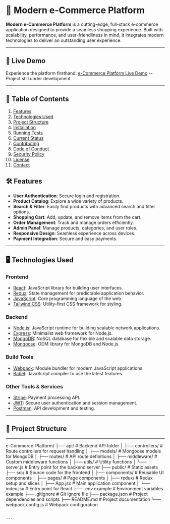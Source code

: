# 🛒 Modern e-Commerce Platform

**Modern e-Commerce Platform** is a cutting-edge, full-stack e-commerce application designed to provide a seamless shopping experience. Built with scalability, performance, and user-friendliness in mind, it integrates modern technologies to deliver an outstanding user experience.

---

## 🚀 Live Demo

Experience the platform firsthand: [e-Commerce Platform Live Demo](https://ryanl2004.github.io/e-Commerce-Platform/) -- Project still under development 

---

## 📜 Table of Contents

1. [Features](#-features)
2. [Technologies Used](#%EF%B8%8F-technologies-used)
3. [Project Structure](#-project-structure)
4. [Installation](#-installation)
5. [Running Tests](#-running-tests)
6. [Current Status](#-current-status)
7. [Contributing](#-contributing)
8. [Code of Conduct](#-code-of-conduct)
9. [Security Policy](#-security-policy)
10. [License](#-license)
11. [Contact](#-contact)

## 🛠️ Features

- **User Authentication**: Secure login and registration.
- **Product Catalog**: Explore a wide variety of products.
- **Search & Filter**: Easily find products with advanced search and filter options.
- **Shopping Cart**: Add, update, and remove items from the cart.
- **Order Management**: Track and manage orders efficiently.
- **Admin Panel**: Manage products, categories, and user roles.
- **Responsive Design**: Seamless experience across devices.
- **Payment Integration**: Secure and easy payments.

---

## 🖥️ Technologies Used

### **Frontend**

- [React](https://reactjs.org/): JavaScript library for building user interfaces.
- [Redux](https://redux.js.org/): State management for predictable application behavior.
- [JavaScript](https://developer.mozilla.org/en-US/docs/Web/JavaScript): Core programming language of the web.
- [Tailwind CSS](https://tailwindcss.com/): Utility-first CSS framework for styling.

### **Backend**

- [Node.js](https://nodejs.org/): JavaScript runtime for building scalable network applications.
- [Express](https://expressjs.com/): Minimalist web framework for Node.js.
- [MongoDB](https://www.mongodb.com/): NoSQL database for flexible and scalable data storage.
- [Mongoose](https://mongoosejs.com/): ODM library for MongoDB and Node.js.

### **Build Tools**

- [Webpack](https://webpack.js.org/): Module bundler for modern JavaScript applications.
- [Babel](https://babeljs.io/): JavaScript compiler to use the latest features.

### **Other Tools & Services**

- [Stripe](https://stripe.com/): Payment processing API.
- [JWT](https://jwt.io/): Secure user authentication and session management.
- [Postman](https://www.postman.com/): API development and testing.

---

## 📂 Project Structure
--- 

e-Commerce-Platform/
├── api/               # Backend API folder
│   ├── controllers/   # Route controllers for request handling
│   ├── models/        # Mongoose models for MongoDB
│   ├── routes/        # API route definitions
│   ├── middleware/    # Custom middleware functions
│   ├── utils/         # Utility functions
│   └── server.js      # Entry point for the backend server
├── public/            # Static assets
├── src/               # Source code for the frontend
│   ├── components/    # Reusable UI components
│   ├── pages/         # Page components
│   ├── redux/         # Redux setup and slices
│   ├── App.jsx        # Main application component
│   └── index.jsx      # Entry point for React
├── .env.example       # Environment variables example
├── .gitignore         # Git ignore file
├── package.json       # Project dependencies and scripts
├── README.md          # Project documentation
└── webpack.config.js  # Webpack configuration
```

---


